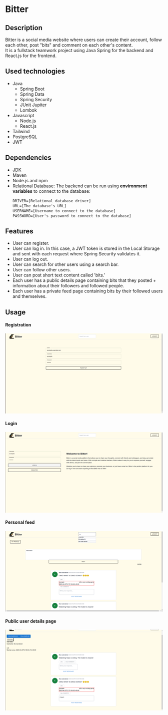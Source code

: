 # Bitter

## Description
Bitter is a social media website where users can create their account, follow each other, post "bits" and comment on each other's content.\
It is a fullstack teamwork project using Java Spring for the backend and React.js for the frontend.

## Used technologies
- Java
  - Spring Boot
  - Spring Data
  - Spring Security
  - JUnit Jupiter
  - Lombok
- Javascript
  - Node.js
  - React.js
- Tailwind
- PostgreSQL
- JWT

## Dependencies
- JDK
- Maven
- Node.js and npm
- Relational Database: The backend can be run using **environment variables** to connect to the database:
  ```
  DRIVER=[Relational database driver]
  URL=[The database's URL]
  USERNAME=[Username to connect to the database]
  PASSWORD=[User's password to connect to the database]
  ```

## Features
- User can register.
- User can log in. In this case, a JWT token is stored in the Local Storage and sent with each request where Spring Security validates it.
- User can log out.
- User can search for other users using a search bar.
- User can follow other users.
- User can post short text content called 'bits.'
- Each user has a public details page containing bits that they posted + information about their followers and followed people.
- Each user has a private feed page containing bits by their followed users and themselves.

## Usage
#### Registration 
![Screenshot of registration in Bitter](/screenshots/bitter-register.png)
#### Login 
![Screenshot of registration in Bitter](/screenshots/bitter-login.png)
#### Personal feed 
![Screenshot of registration in Bitter](/screenshots/bitter-feed.png)
#### Public user details page 
![Screenshot of registration in Bitter](/screenshots/bitter-details.png)
